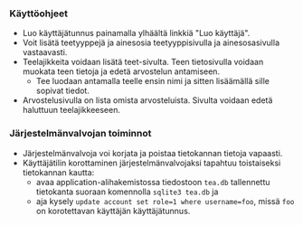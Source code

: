 ### Käyttöohjeet
- Luo käyttäjätunnus painamalla ylhäältä linkkiä "Luo käyttäjä".
- Voit lisätä teetyyppejä ja ainesosia teetyyppisivulla ja ainesosasivulla vastaavasti.
- Teelajikkeita voidaan lisätä teet-sivulta. Teen tietosivulla voidaan muokata teen tietoja ja edetä arvostelun antamiseen.
  - Tee luodaan antamalla teelle ensin nimi ja sitten lisäämällä sille sopivat tiedot.
- Arvostelusivulla on lista omista arvosteluista. Sivulta voidaan edetä haluttuun teelajikkeeseen.

### Järjestelmänvalvojan toiminnot
- Järjestelmänvalvoja voi korjata ja poistaa tietokannan tietoja vapaasti.
- Käyttäjätilin korottaminen järjestelmänvalvojaksi tapahtuu toistaiseksi tietokannan kautta:
  - avaa application-alihakemistossa tiedostoon `tea.db` tallennettu tietokanta suoraan komennolla `sqlite3 tea.db` ja
  - aja kysely `update account set role=1 where username=foo`, missä `foo` on korotettavan käyttäjän käyttäjätunnus.

